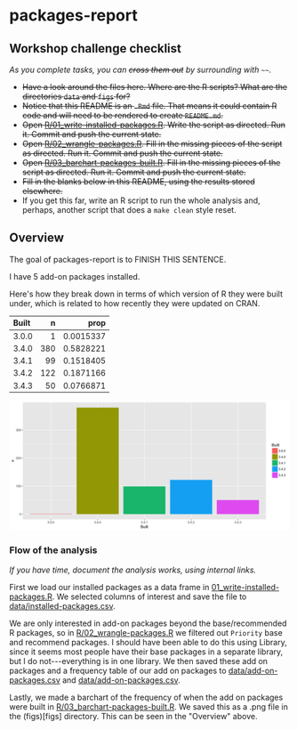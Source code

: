 
<!-- README.md is generated from README.Rmd. Please edit that file -->
packages-report
===============

Workshop challenge checklist
----------------------------

*As you complete tasks, you can ~~cross them out~~ by surrounding with `~~`.*

-   ~~Have a look around the files here. Where are the R scripts? What are the directories `data` and `figs` for?~~
-   ~~Notice that this README is an `.Rmd` file. That means it could contain R code and will need to be rendered to create `README.md`.~~
-   ~~Open [R/01\_write-installed-packages.R](R/01_write-installed-packages.R). Write the script as directed. Run it. Commit and push the current state.~~
-   ~~Open [R/02\_wrangle-packages.R](R/02_wrangle-packages.R). Fill in the missing pieces of the script as directed. Run it. Commit and push the current state.~~
-   ~~Open [R/03\_barchart-packages-built.R](R/03_barchart-packages-built.R). Fill in the missing pieces of the script as directed. Run it. Commit and push the current state.~~
-   ~~Fill in the blanks below in this README, using the results stored elsewhere.~~
-   If you get this far, write an R script to run the whole analysis and, perhaps, another script that does a `make clean` style reset.

Overview
--------

The goal of packages-report is to FINISH THIS SENTENCE.

I have 5 add-on packages installed.

Here's how they break down in terms of which version of R they were built under, which is related to how recently they were updated on CRAN.

| Built |    n|       prop|
|:------|----:|----------:|
| 3.0.0 |    1|  0.0015337|
| 3.4.0 |  380|  0.5828221|
| 3.4.1 |   99|  0.1518405|
| 3.4.2 |  122|  0.1871166|
| 3.4.3 |   50|  0.0766871|

![](figs/built-barchart.png)

### Flow of the analysis

*If you have time, document the analysis works, using internal links.*

First we load our installed packages as a data frame in [01\_write-installed-packages.R](R/01_write-installed-packages.R). We selected columns of interest and save the file to [data/installed-packages.csv](data/installed-packages.csv).

We are only interested in add-on packages beyond the base/recommended R packages, so in [R/02\_wrangle-packages.R](R/02_wrangle-packages.R) we filtered out `Priority` base and recommend packages. I should have been able to do this using Library, since it seems most people have their base packages in a separate library, but I do not---everything is in one library. We then saved these add on packages and a frequency table of our add on packages to [data/add-on-packages.csv](data/add-on-packages.csv) and [data/add-on-packages.csv](data/add-on-packages-freqtable.csv).

Lastly, we made a barchart of the frequency of when the add on packages were built in [R/03\_barchart-packages-built.R](R/03_barchart-packages-built.R). We saved this as a .png file in the (figs)\[figs\] directory. This can be seen in the "Overview" above.
